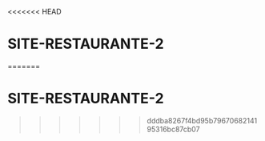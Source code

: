 <<<<<<< HEAD
# SITE-RESTAURANTE-2
=======
# SITE-RESTAURANTE-2       
>>>>>>> dddba8267f4bd95b7967068214195316bc87cb07
